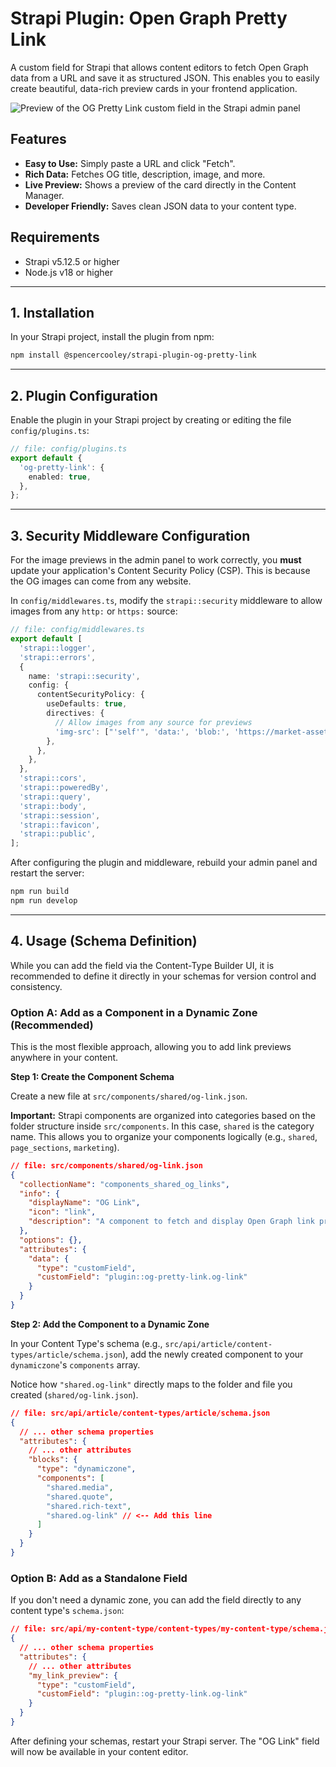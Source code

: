 # Strapi Plugin: Open Graph Pretty Link

A custom field for Strapi that allows content editors to fetch Open Graph data from a URL and save it as structured JSON. This enables you to easily create beautiful, data-rich preview cards in your frontend application.

![Preview of the OG Pretty Link custom field in the Strapi admin panel](https://raw.githubusercontent.com/spencer-cooley/strapi-plugin-og-pretty-link/main/og-pretty-link-demo.gif)

## Features

- **Easy to Use:** Simply paste a URL and click "Fetch".
- **Rich Data:** Fetches OG title, description, image, and more.
- **Live Preview:** Shows a preview of the card directly in the Content Manager.
- **Developer Friendly:** Saves clean JSON data to your content type.

## Requirements

- Strapi v5.12.5 or higher
- Node.js v18 or higher

---

## 1. Installation

In your Strapi project, install the plugin from npm:

```bash
npm install @spencercooley/strapi-plugin-og-pretty-link
```

---

## 2. Plugin Configuration

Enable the plugin in your Strapi project by creating or editing the file `config/plugins.ts`:

```typescript
// file: config/plugins.ts
export default {
  'og-pretty-link': {
    enabled: true,
  },
};
```

---

## 3. Security Middleware Configuration

For the image previews in the admin panel to work correctly, you **must** update your application's Content Security Policy (CSP). This is because the OG images can come from any website.

In `config/middlewares.ts`, modify the `strapi::security` middleware to allow images from any `http:` or `https:` source:

```typescript
// file: config/middlewares.ts
export default [
  'strapi::logger',
  'strapi::errors',
  {
    name: 'strapi::security',
    config: {
      contentSecurityPolicy: {
        useDefaults: true,
        directives: {
          // Allow images from any source for previews
          'img-src': ["'self'", 'data:', 'blob:', 'https://market-assets.strapi.io', 'http:', 'https:'],
        },
      },
    },
  },
  'strapi::cors',
  'strapi::poweredBy',
  'strapi::query',
  'strapi::body',
  'strapi::session',
  'strapi::favicon',
  'strapi::public',
];
```

After configuring the plugin and middleware, rebuild your admin panel and restart the server:

```bash
npm run build
npm run develop
```

---

## 4. Usage (Schema Definition)

While you can add the field via the Content-Type Builder UI, it is recommended to define it directly in your schemas for version control and consistency.

### Option A: Add as a Component in a Dynamic Zone (Recommended)

This is the most flexible approach, allowing you to add link previews anywhere in your content.

**Step 1: Create the Component Schema**

Create a new file at `src/components/shared/og-link.json`.

**Important:** Strapi components are organized into categories based on the folder structure inside `src/components`. In this case, `shared` is the category name. This allows you to organize your components logically (e.g., `shared`, `page_sections`, `marketing`).

```json
// file: src/components/shared/og-link.json
{
  "collectionName": "components_shared_og_links",
  "info": {
    "displayName": "OG Link",
    "icon": "link",
    "description": "A component to fetch and display Open Graph link previews."
  },
  "options": {},
  "attributes": {
    "data": {
      "type": "customField",
      "customField": "plugin::og-pretty-link.og-link"
    }
  }
}
```

**Step 2: Add the Component to a Dynamic Zone**

In your Content Type's schema (e.g., `src/api/article/content-types/article/schema.json`), add the newly created component to your `dynamiczone`'s `components` array.

Notice how `"shared.og-link"` directly maps to the folder and file you created (`shared/og-link.json`).

```json
// file: src/api/article/content-types/article/schema.json
{
  // ... other schema properties
  "attributes": {
    // ... other attributes
    "blocks": {
      "type": "dynamiczone",
      "components": [
        "shared.media",
        "shared.quote",
        "shared.rich-text",
        "shared.og-link" // <-- Add this line
      ]
    }
  }
}
```

### Option B: Add as a Standalone Field

If you don't need a dynamic zone, you can add the field directly to any content type's `schema.json`:

```json
// file: src/api/my-content-type/content-types/my-content-type/schema.json
{
  // ... other schema properties
  "attributes": {
    // ... other attributes
    "my_link_preview": {
      "type": "customField",
      "customField": "plugin::og-pretty-link.og-link"
    }
  }
}
```

After defining your schemas, restart your Strapi server. The "OG Link" field will now be available in your content editor.